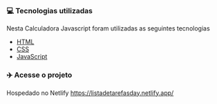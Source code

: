 ### 💻 Tecnologias utilizadas

Nesta Calculadora Javascript foram utilizadas as seguintes tecnologias

- [HTML](https://www.w3schools.com/html/)
- [CSS](https://www.w3schools.com/css/)
- [JavaScript](https://www.w3schools.com/js/)

### :airplane: Acesse o projeto

Hospedado no Netlify
https://listadetarefasday.netlify.app/
